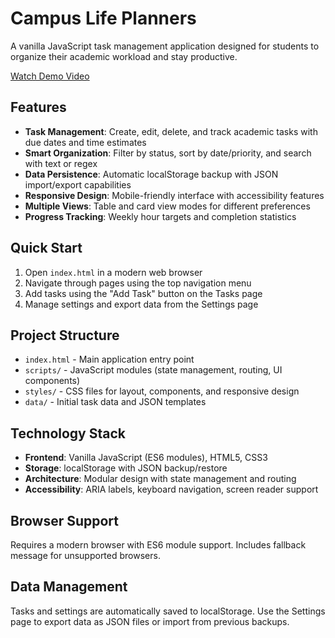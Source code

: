 # Campus Life Planners

A vanilla JavaScript task management application designed for students to organize their academic workload and stay productive.

[Watch Demo Video](https://www.youtube.com/watch?v=g2UaDD-GlUo)

## Features

- **Task Management**: Create, edit, delete, and track academic tasks with due dates and time estimates
- **Smart Organization**: Filter by status, sort by date/priority, and search with text or regex
- **Data Persistence**: Automatic localStorage backup with JSON import/export capabilities
- **Responsive Design**: Mobile-friendly interface with accessibility features
- **Multiple Views**: Table and card view modes for different preferences
- **Progress Tracking**: Weekly hour targets and completion statistics

## Quick Start

1. Open `index.html` in a modern web browser
2. Navigate through pages using the top navigation menu
3. Add tasks using the "Add Task" button on the Tasks page
4. Manage settings and export data from the Settings page

## Project Structure

- `index.html` - Main application entry point
- `scripts/` - JavaScript modules (state management, routing, UI components)
- `styles/` - CSS files for layout, components, and responsive design
- `data/` - Initial task data and JSON templates

## Technology Stack

- **Frontend**: Vanilla JavaScript (ES6 modules), HTML5, CSS3
- **Storage**: localStorage with JSON backup/restore
- **Architecture**: Modular design with state management and routing
- **Accessibility**: ARIA labels, keyboard navigation, screen reader support

## Browser Support

Requires a modern browser with ES6 module support. Includes fallback message for unsupported browsers.

## Data Management

Tasks and settings are automatically saved to localStorage. Use the Settings page to export data as JSON files or import from previous backups.